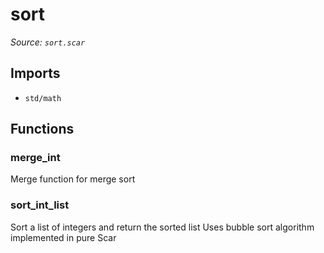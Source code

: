 # sort

*Source: `sort.scar`*

## Imports

- `std/math`

## Functions

### merge_int

Merge function for merge sort

### sort_int_list

Sort a list of integers and return the sorted list
Uses bubble sort algorithm implemented in pure Scar

